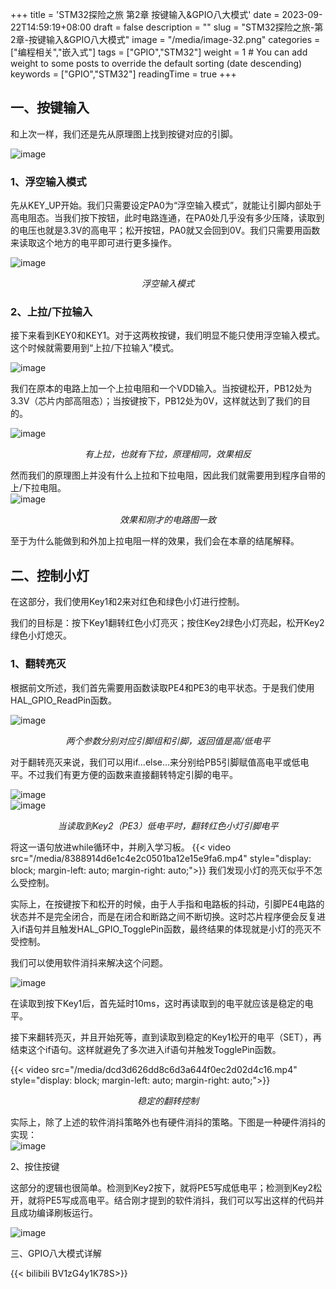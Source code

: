 +++
title = 'STM32探险之旅 第2章 按键输入&GPIO八大模式'
date = 2023-09-22T14:59:19+08:00
draft = false
description = ""
slug = "STM32探险之旅-第2章-按键输入&GPIO八大模式"
image = "/media/image-32.png"
categories = ["编程相关","嵌入式"]
tags = ["GPIO","STM32"]
weight = 1       # You can add weight to some posts to override the default sorting (date descending)
keywords = ["GPIO","STM32"]
readingTime = true
+++

## 一、按键输入

和上次一样，我们还是先从原理图上找到按键对应的引脚。

<img src="/media/image-31.png" style="display: block; margin-left: auto; margin-right: auto;" alt="image">

### 1、浮空输入模式

先从KEY_UP开始。我们只需要设定PA0为“浮空输入模式”，就能让引脚内部处于高电阻态。当我们按下按钮，此时电路连通，在PA0处几乎没有多少压降，读取到的电压也就是3.3V的高电平；松开按钮，PA0就又会回到0V。我们只需要用函数来读取这个地方的电平即可进行更多操作。

<img src="/media/image-32.png" style="display: block; margin-left: auto; margin-right: auto;" alt="image">
<p style="text-align: center"><em>浮空输入模式</em></p>

### 2、上拉/下拉输入

接下来看到KEY0和KEY1。对于这两枚按键，我们明显不能只使用浮空输入模式。这个时候就需要用到“上拉/下拉输入”模式。

<img src="/media/image-33.png" style="display: block; margin-left: auto; margin-right: auto;" alt="image">

我们在原本的电路上加一个上拉电阻和一个VDD输入。当按键松开，PB12处为3.3V（芯片内部高阻态）；当按键按下，PB12处为0V，这样就达到了我们的目的。

<img src="/media/image-34.png" style="display: block; margin-left: auto; margin-right: auto;" alt="image">
<p style="text-align: center"><em>有上拉，也就有下拉，原理相同，效果相反</em></p>

然而我们的原理图上并没有什么上拉和下拉电阻，因此我们就需要用到程序自带的上/下拉电阻。
<img src="/media/image-36.png" style="display: block; margin-left: auto; margin-right: auto;" alt="image">
<p style="text-align: center"><em>效果和刚才的电路图一致</em></p>

至于为什么能做到和外加上拉电阻一样的效果，我们会在本章的结尾解释。

## 二、控制小灯

在这部分，我们使用Key1和2来对红色和绿色小灯进行控制。

我们的目标是：按下Key1翻转红色小灯亮灭；按住Key2绿色小灯亮起，松开Key2绿色小灯熄灭。

### 1、翻转亮灭

根据前文所述，我们首先需要用函数读取PE4和PE3的电平状态。于是我们使用HAL_GPIO_ReadPin函数。

<img src="/media/image.png" style="display: block; margin-left: auto; margin-right: auto;" alt="image">
<p style="text-align: center"><em>两个参数分别对应引脚组和引脚，返回值是高/低电平</em></p>

对于翻转亮灭来说，我们可以用if...else...来分别给PB5引脚赋值高电平或低电平。不过我们有更方便的函数来直接翻转特定引脚的电平。

<img src="/media/image-0.png" style="display: block; margin-left: auto; margin-right: auto;" alt="image">

<img src="/media/image-99.png" style="display: block; margin-left: auto; margin-right: auto;" alt="image">
<p style="text-align: center"><em>当读取到Key2（PE3）低电平时，翻转红色小灯引脚电平</em></p>

将这一语句放进while循环中，并刷入学习板。
{{< video src="/media/8388914d6e1c4e2c0501ba12e15e9fa6.mp4" style="display: block; margin-left: auto; margin-right: auto;">}}
我们发现小灯的亮灭似乎不怎么受控制。

实际上，在按键按下和松开的时候，由于人手指和电路板的抖动，引脚PE4电路的状态并不是完全闭合，而是在闭合和断路之间不断切换。这时芯片程序便会反复进入if语句并且触发HAL_GPIO_TogglePin函数，最终结果的体现就是小灯的亮灭不受控制。

我们可以使用软件消抖来解决这个问题。

<img src="/media/image-100.png" style="display: block; margin-left: auto; margin-right: auto;" alt="image">

在读取到按下Key1后，首先延时10ms，这时再读取到的电平就应该是稳定的电平。

接下来翻转亮灭，并且开始死等，直到读取到稳定的Key1松开的电平（SET），再结束这个if语句。这样就避免了多次进入if语句并触发TogglePin函数。

{{< video src="/media/dcd3d626dd8c6d3a644f0ec2d02d4c16.mp4" style="display: block; margin-left: auto; margin-right: auto;">}}
<p style="text-align: center"><em>稳定的翻转控制</em></p>

实际上，除了上述的软件消抖策略外也有硬件消抖的策略。下图是一种硬件消抖的实现：
<img src="/media/image-101.png" style="display: block; margin-left: auto; margin-right: auto;" alt="image">

2、按住按键

这部分的逻辑也很简单。检测到Key2按下，就将PE5写成低电平；检测到Key2松开，就将PE5写成高电平。结合刚才提到的软件消抖，我们可以写出这样的代码并且成功编译刷板运行。

<img src="/media/image-102.png" style="display: block; margin-left: auto; margin-right: auto;" alt="image">

三、GPIO八大模式详解

{{< bilibili BV1zG4y1K78S>}}

